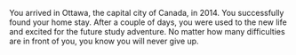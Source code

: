 You arrived in Ottawa, the capital city of Canada, in 2014. You successfully found your home stay. After a couple of days, you were used to the new life and excited for the future study adventure. No matter how many difficulties are in front of you, you know you will never give up.